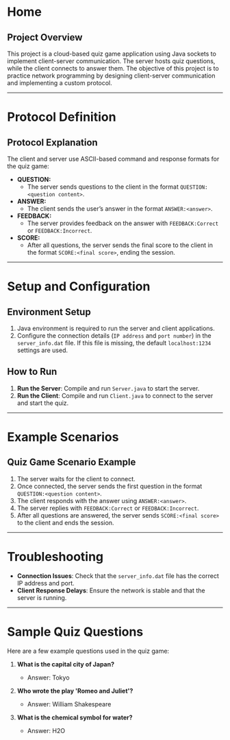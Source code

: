 # Home
## Project Overview
This project is a cloud-based quiz game application using Java sockets to implement client-server communication. The server hosts quiz questions, while the client connects to answer them. The objective of this project is to practice network programming by designing client-server communication and implementing a custom protocol.

---

# Protocol Definition
## Protocol Explanation
The client and server use ASCII-based command and response formats for the quiz game:

- **QUESTION:**  
  - The server sends questions to the client in the format `QUESTION:<question content>`.
- **ANSWER:**  
  - The client sends the user’s answer in the format `ANSWER:<answer>`.
- **FEEDBACK:**  
  - The server provides feedback on the answer with `FEEDBACK:Correct` or `FEEDBACK:Incorrect`.
- **SCORE:**  
  - After all questions, the server sends the final score to the client in the format `SCORE:<final score>`, ending the session.

---

# Setup and Configuration
## Environment Setup
1. Java environment is required to run the server and client applications.
2. Configure the connection details (`IP address` and `port number`) in the `server_info.dat` file. If this file is missing, the default `localhost:1234` settings are used.

## How to Run
1. **Run the Server**: Compile and run `Server.java` to start the server.
2. **Run the Client**: Compile and run `Client.java` to connect to the server and start the quiz.

---

# Example Scenarios
## Quiz Game Scenario Example

1. The server waits for the client to connect.
2. Once connected, the server sends the first question in the format `QUESTION:<question content>`.
3. The client responds with the answer using `ANSWER:<answer>`.
4. The server replies with `FEEDBACK:Correct` or `FEEDBACK:Incorrect`.
5. After all questions are answered, the server sends `SCORE:<final score>` to the client and ends the session.

---

# Troubleshooting
- **Connection Issues**: Check that the `server_info.dat` file has the correct IP address and port.
- **Client Response Delays**: Ensure the network is stable and that the server is running.

---

# Sample Quiz Questions

Here are a few example questions used in the quiz game:

1. **What is the capital city of Japan?**  
   - Answer: Tokyo

2. **Who wrote the play 'Romeo and Juliet'?**  
   - Answer: William Shakespeare

3. **What is the chemical symbol for water?**  
   - Answer: H2O
